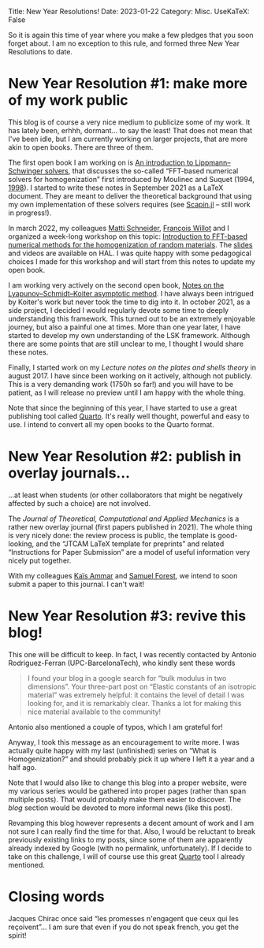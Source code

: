 Title: New Year Resolutions!
Date: 2023-01-22
Category: Misc.
UseKaTeX: False

So it is again this time of year where you make a few pledges that you soon
forget about. I am no exception to this rule, and formed three New Year
Resolutions to date.

# New Year Resolution \#1: make more of my work public

This blog is of course a very nice medium to publicize some of my work. It has
lately been, erhhh, dormant… to say the least! That does not mean that I've been
idle, but I am currently working on larger projects, that are more akin to open
books. There are three of them.

The first open book I am working on is [An introduction to Lippmann–Schwinger
solvers](https://github.com/sbrisard/LS-intro), that discusses the so-called
“FFT-based numerical solvers for homogenization” first introduced by Moulinec
and Suquet (1994, [1998](https://doi.org/10.1016/S0045-7825(97)00218-1)). I
started to write these notes in September 2021 as a LaTeX document. They are
meant to deliver the theoretical background that using my own implementation of
these solvers requires (see [Scapin.jl](https://github.com/sbrisard/Scapin.jl) –
still work in progress!).

In march 2022, my colleagues [Matti
Schneider](https://www.researchgate.net/profile/Matti-Schneider), [François
Willot](https://www.researchgate.net/profile/Francois-Willot) and I organized a
week-long workshop on this topic: [Introduction to FFT-based numerical methods
for the homogenization of random
materials](https://fft-workshop-22.sciencesconf.org/). The
[slides](https://hal-enpc.archives-ouvertes.fr/hal-03631887) and videos are
available on HAL. I was quite happy with some pedagogical choices I made for
this workshop and will start from this notes to update my open book.

I am working very actively on the second open book, [Notes on the
Lyapunov–Schmidt–Koiter asymptotic method](https://sbrisard.github.io/LSK). I
have always been intrigued by Koiter's work but never took the time to dig into
it. In october 2021, as a side project, I decided I would regularly devote some
time to deeply understanding this framework. This turned out to be an extremely
enjoyable journey, but also a painful one at times. More than one year later, I
have started to develop my own understanding of the LSK framework. Although
there are some points that are still unclear to me, I thought I would share
these notes.

Finally, I started work on my *Lecture notes on the plates and shells theory* in
august 2017. I have since been working on it actively, although not
publicly. This is a very demanding work (1750h so far!) and you will have to be
patient, as I will release no preview until I am happy with the whole thing.

Note that since the beginning of this year, I have started to use a great
publishing tool called [Quarto](https://quarto.org/). It's really well thought,
powerful and easy to use. I intend to convert all my open books to the Quarto
format.

# New Year Resolution \#2: publish in overlay journals…

…at least when students (or other collaborators that might be negatively
affected by such a choice) are not involved.

The *Journal of Theoretical, Computational and Applied Mechanics* is a rather
new overlay journal (first papers published in 2021). The whole thing is very
nicely done: the review process is public, the template is good-looking, and the
“JTCAM LaTeX template for preprints” and related “Instructions for Paper
Submission” are a model of useful information very nicely put together.

With my colleagues [Kaïs Ammar](https://www.researchgate.net/profile/Kais-Ammar)
and [Samuel Forest](https://www.researchgate.net/profile/Samuel-Forest), we
intend to soon submit a paper to this journal. I can't wait!

# New Year Resolution \#3: revive this blog!

This one will be difficult to keep. In fact, I was recently contacted by Antonio
Rodriguez-Ferran (UPC-BarcelonaTech), who kindly sent these words

> I found your blog in a google search for “bulk modulus in two
> dimensions”. Your three-part post on “Elastic constants of an isotropic
> material” was extremely helpful: it contains the level of detail I was looking
> for, and it is remarkably clear. Thanks a lot for making this nice material
> available to the community!

Antonio also mentioned a couple of typos, which I am grateful for!

Anyway, I took this message as an encouragement to write more. I was actually
quite happy with my last (unfinished) series on “What is Homogenization?” and
should probably pick it up where I left it a year and a half ago.

Note that I would also like to change this blog into a proper website, were my
various series would be gathered into proper pages (rather than span multiple
posts). That would probably make them easier to discover. The *blog* section
would be devoted to more informal news (like this post).

Revamping this blog however represents a decent amount of work and I am not sure
I can really find the time for that. Also, I would be reluctant to break
previously existing links to my posts, since some of them are apparently already
indexed by Google (with no permalink, unfortunately). If I decide to take on
this challenge, I will of course use this great [Quarto](https://quarto.org/)
tool I already mentioned.

# Closing words

Jacques Chirac once said “les promesses n'engagent que ceux qui les reçoivent”…
I am sure that even if you do not speak french, you get the spirit!

<!-- Local Variables: -->
<!-- mode: markdown -->
<!-- fill-column: 80 -->
<!-- End: -->

